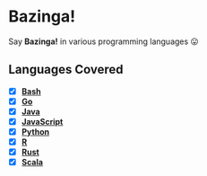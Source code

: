 # Bazinga!
Say **Bazinga!** in various programming languages 😛

## Languages Covered

- [x] **[Bash](Bash/bazinga.bash)**
- [x] **[Go](Go/bazinga.go)**
- [x] **[Java](Java/bazinga.java)**
- [x] **[JavaScript](JavaScript/bazinga.js)**
- [x] **[Python](Python/bazinga.py)**
- [x] **[R](R/bazinga.r)**
- [x] **[Rust](Rust/bazinga.rs)**
- [x] **[Scala](Scala/bazinga.scala)**
